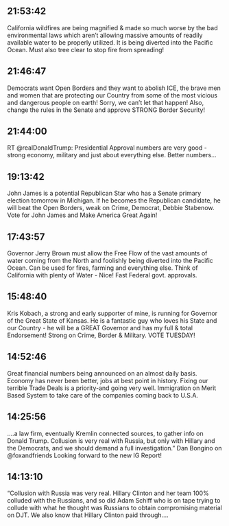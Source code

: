 ## 21:53:42
California wildfires are being magnified &amp; made so much worse by the bad environmental laws which aren’t allowing massive amounts of readily available water to be properly utilized. It is being diverted into the Pacific Ocean. Must also tree clear to stop fire from spreading!
## 21:46:47
Democrats want Open Borders and they want to abolish ICE, the brave men and women that are protecting our Country from some of the most vicious and dangerous people on earth! Sorry, we can’t let that happen! Also, change the rules in the Senate and approve STRONG Border Security!
## 21:44:00
RT @realDonaldTrump: Presidential Approval numbers are very good - strong economy, military and just about everything else. Better numbers…
## 19:13:42
John James is a potential Republican Star who has a Senate primary election tomorrow in Michigan. If he becomes the Republican candidate, he will beat the Open Borders, weak on Crime, Democrat, Debbie Stabenow. Vote for John James and Make America Great Again!
## 17:43:57
Governor Jerry Brown must allow the Free Flow of the vast amounts of water coming from the North and foolishly being diverted into the Pacific Ocean. Can be used for fires, farming and everything else. Think of California with plenty of Water - Nice! Fast Federal govt. approvals.
## 15:48:40
Kris Kobach, a strong and early supporter of mine, is running for Governor of the Great State of Kansas.  He is a fantastic guy who loves his State and our Country - he will be a GREAT Governor and has my full &amp; total Endorsement! Strong on Crime, Border &amp; Military. VOTE TUESDAY!
## 14:52:46
Great financial numbers being announced on an almost daily basis. Economy has never been better, jobs at best point in history. Fixing our terrible Trade Deals is a priority-and going very well. Immigration on Merit Based System to take care of the companies coming back to U.S.A.
## 14:25:56
....a law firm, eventually Kremlin connected sources, to gather info on Donald Trump. Collusion is very real with Russia, but only with Hillary and the Democrats, and we should demand a full investigation.” Dan Bongino on @foxandfriends  Looking forward to the new IG Report!
## 14:13:10
“Collusion with Russia was very real. Hillary Clinton and her team 100% colluded with the Russians, and so did Adam Schiff who is on tape trying to collude with what he thought was Russians to obtain compromising material on DJT. We also know that Hillary Clinton paid through....
